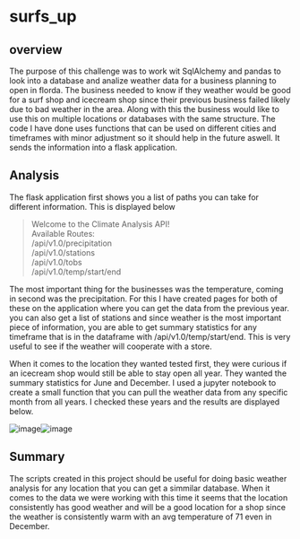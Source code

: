 # surfs_up 

## overview
The purpose of this challenge was to work wit SqlAlchemy and pandas to look into a database and analize weather data for a business planning to open in florda. The business needed to know if they weather would be good for a surf shop and icecream shop since their previous business failed likely due to bad weather in the area. Along with this the business would like to use this on multiple locations or databases with the same structure. The code I have done uses functions that can be used on different cities and timeframes with minor adjustment so it should help in the future aswell. It sends the information into a flask application.

## Analysis 
The flask application first shows you a list of paths you can take for different information. This is displayed below

> Welcome to the Climate Analysis API! <br>
> Available Routes: <br>
> /api/v1.0/precipitation <br>
> /api/v1.0/stations <br>
> /api/v1.0/tobs <br>
> /api/v1.0/temp/start/end <br>


The most important thing for the businesses was the temperature, coming in second was the precipitation. For this I have created pages for both of these on the application where you can get the data from the previous year. you can also get a list of stations and since weather is the most important piece of information, you are able to get summary statistics for any timeframe that is in the dataframe with /api/v1.0/temp/start/end.  This is very useful to see if the weather will cooperate with a store. 

When it comes to the location they wanted tested first, they were curious if an icecream shop would still be able to stay open all year. They wanted the summary statistics for June and December. I used a jupyter notebook to create a small function that you can pull the weather data from any specific month from all years. I checked these years and the results are displayed below. 

![image](https://user-images.githubusercontent.com/81537476/142919169-aef5af2f-a8e8-4dc5-94f1-96148dd49cca.png)![image](https://user-images.githubusercontent.com/81537476/142919232-3f4aaf2c-1261-4c0d-bb08-ec699fe42d88.png)

## Summary

The scripts created in this project should be useful for doing basic weather analysis for any location that you can get a simmilar database. When it comes to the data we were working with this time it seems that the location consistently has good weather and will be a good location for a shop since the weather is consistently warm with an avg temperature of 71 even in December. 

